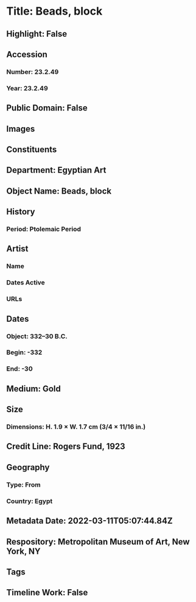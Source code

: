 # Title: Beads, block
## Highlight: False
## Accession
### Number: 23.2.49
### Year: 23.2.49
## Public Domain: False
## Images
## Constituents
## Department: Egyptian Art
## Object Name: Beads, block
## History
### Period: Ptolemaic Period
## Artist
### Name
### Dates Active
### URLs
## Dates
### Object: 332–30 B.C.
### Begin: -332
### End: -30
## Medium: Gold
## Size
### Dimensions: H. 1.9 × W. 1.7 cm (3/4 × 11/16 in.)
## Credit Line: Rogers Fund, 1923
## Geography
### Type: From
### Country: Egypt
## Metadata Date: 2022-03-11T05:07:44.84Z
## Respository: Metropolitan Museum of Art, New York, NY
## Tags
## Timeline Work: False